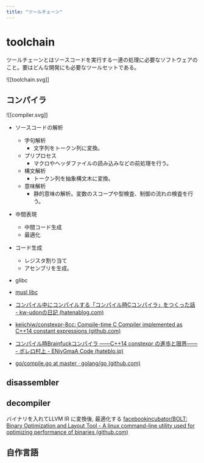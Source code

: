 ```yaml
---
title: "ツールチェーン"
---
```


# toolchain

ツールチェーンとはソースコードを実行する一連の処理に必要なソフトウェアのこと。要はどんな開発にも必要なツールセットである。

![[toolchain.svg]]

## コンパイラ

![[compiler.svg]]
- ソースコードの解析
	- 字句解析
		- 文字列をトークン列に変換。
	- プリプロセス
		- マクロやヘッダファイルの読み込みなどの前処理を行う。
	- 構文解析
		- トークン列を抽象構文木に変換。
	- 意味解析
		- 静的意味の解析。変数のスコープや型検査、制御の流れの検査を行う。
- 中間表現
	- 中間コード生成
	- 最適化
- コード生成
	- レジスタ割り当て
	- アセンブリを生成。

- glibc
- [musl libc](https://musl.libc.org/)

- [コンパイル中にコンパイルする「コンパイル時Cコンパイラ」をつくった話 - kw-udonの日記 (hatenablog.com)](https://kw-udon.hatenablog.com/entry/2016/12/03/201722)
- [keiichiw/constexpr-8cc: Compile-time C Compiler implemented as C++14 constant expressions (github.com)](https://github.com/keiichiw/constexpr-8cc) 
- [コンパイル時Brainfuckコンパイラ ――C++14 constexpr の進歩と限界―― - ボレロ村上 - ENiyGmaA Code (hateblo.jp)](https://boleros.hateblo.jp/entry/2014/12/24/065155)
- [go/compile.go at master · golang/go (github.com)](https://github.com/golang/go/blob/master/src/cmd/compile/internal/ssa/compile.go#L331)

## disassembler

## decompiler

バイナリを入れてLLVM IR に変換後, 最適化する
[facebookincubator/BOLT: Binary Optimization and Layout Tool - A linux command-line utility used for optimizing performance of binaries (github.com)](https://github.com/facebookincubator/BOLT)


## 自作言語
